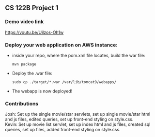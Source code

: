 ## CS 122B Project 1

### Demo video link

https://youtu.be/Uilzos-Oh1w

### Deploy your web application on AWS instance:

 -  inside your repo, where the pom.xml file locates, build the war file:
    ```
    mvn package
    ```
 -  Deploy the .war file:
    ```
    sudo cp ./target/*.war /var/lib/tomcat9/webapps/
    ```
 -  The webapp is now deployed!

### Contributions

Josh: Set up the single movie/star servlets, set up single movie/star html and js files, edited queries, set up front-end styling on style.css.  
Kevin: Set up movie list servlet, set up index html and js files, created sql queries, set up files, added front-end styling on style.css.
